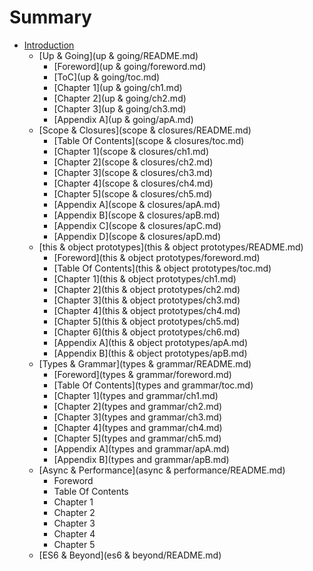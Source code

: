 # Summary

* [Introduction](README.md)
   * [Up & Going](up & going/README.md)
       * [Foreword](up & going/foreword.md)
       * [ToC](up & going/toc.md)
       * [Chapter 1](up & going/ch1.md)
       * [Chapter 2](up & going/ch2.md)
       * [Chapter 3](up & going/ch3.md)
       * [Appendix A](up & going/apA.md)
   * [Scope & Closures](scope & closures/README.md)
       * [Table Of Contents](scope & closures/toc.md)
       * [Chapter 1](scope & closures/ch1.md)
       * [Chapter 2](scope & closures/ch2.md)
       * [Chapter 3](scope & closures/ch3.md)
       * [Chapter 4](scope & closures/ch4.md)
       * [Chapter 5](scope & closures/ch5.md)
       * [Appendix A](scope & closures/apA.md)
       * [Appendix B](scope & closures/apB.md)
       * [Appendix C](scope & closures/apC.md)
       * [Appendix D](scope & closures/apD.md)
   * [this & object prototypes](this & object prototypes/README.md)
       * [Foreword](this & object prototypes/foreword.md)
       * [Table Of Contents](this & object prototypes/toc.md)
       * [Chapter 1](this & object prototypes/ch1.md)
       * [Chapter 2](this & object prototypes/ch2.md)
       * [Chapter 3](this & object prototypes/ch3.md)
       * [Chapter 4](this & object prototypes/ch4.md)
       * [Chapter 5](this & object prototypes/ch5.md)
       * [Chapter 6](this & object prototypes/ch6.md)
       * [Appendix A](this & object prototypes/apA.md)
       * [Appendix B](this & object prototypes/apB.md)
   * [Types & Grammar](types & grammar/README.md)
       * [Foreword](types & grammar/foreword.md)
       * [Table Of Contents](types and grammar/toc.md)
       * [Chapter 1](types and grammar/ch1.md)
       * [Chapter 2](types and grammar/ch2.md)
       * [Chapter 3](types and grammar/ch3.md)
       * [Chapter 4](types and grammar/ch4.md)
       * [Chapter 5](types and grammar/ch5.md)
       * [Appendix A](types and grammar/apA.md)
       * [Appendix B](types and grammar/apB.md)
   * [Async & Performance](async & performance/README.md)
       * Foreword
       * Table Of Contents
       * Chapter 1
       * Chapter 2
       * Chapter 3
       * Chapter 4
       * Chapter 5
   * [ES6 & Beyond](es6 & beyond/README.md)

